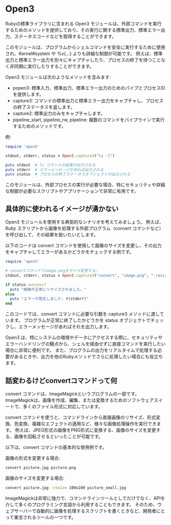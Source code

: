 # Open3

Rubyの標準ライブラリに含まれる Open3 モジュールは、外部コマンドを実行するためのメソッドを提供しており、その実行に関する標準出力、標準エラー出力、ステータスコードなどを取得することができます。

このモジュールは、プログラムからシェルコマンドを安全に実行するために使用され、Kernel#system や %x{...} よりも詳細な制御が可能です。
例えば、標準出力と標準エラー出力を別々にキャプチャしたり、プロセスの終了を待つことなく非同期に実行したりすることができます。

Open3 モジュールは次のようなメソッドを含みます:

- popen3: 標準入力、標準出力、標準エラー出力のためのパイプとプロセスIDを提供します。
- capture3: コマンドの標準出力と標準エラー出力をキャプチャし、プロセスの終了ステータスを返します。
- capture2: 標準出力のみをキャプチャします。
- pipeline_start, pipeline_rw, pipeline: 複数のコマンドをパイプラインで実行するためのメソッドです。

例:

```ruby
require 'open3'

stdout, stderr, status = Open3.capture3("ls -l")

puts stdout  # ls コマンドの結果が出力される
puts stderr  # エラーメッセージがあれば出力される
puts status  # プロセスの終了ステータスオブジェクトが出力される
```

このモジュールは、外部プロセスの実行が必要な場合、特にセキュリティや詳細な制御が必要なスクリプトやアプリケーションで非常に有用です。

## 具体的に使われるイメージが湧かない

Open3 モジュールを使用する典型的なシナリオを考えてみましょう。
例えば、Ruby スクリプトから画像を処理する外部プログラム（convert コマンドなど）を呼び出して、その結果を扱いたいとします。

以下のコードは convert コマンドを使用して画像のサイズを変更し、その出力をキャプチャしてエラーがあるかどうかをチェックする例です。

```ruby
require 'open3'

# convertコマンドでimage.pngをサイズ変更する。
stdout, stderr, status = Open3.capture3("convert", "image.png", "-resize", "100x100", "image_resized.png")

if status.success?
  puts "画像が正常にリサイズされました。"
else
  puts "エラーが発生しました: #{stderr}"
end
```

このコードでは、convert コマンドに必要な引数を capture3 メソッドに渡しています。
プログラムが正常に終了したかどうかを status オブジェクトでチェックし、エラーメッセージがあればそれを出力します。

Open3 は、特にシステムの環境やデータにアクセスする際に、セキュリティやエラーハンドリングの観点から、シェルを経由せずに直接コマンドを実行したい場合に非常に便利です。
また、プログラムの出力をリアルタイムで処理する必要があるときや、出力を他のRubyメソッドでさらに処理したい場合にも役立ちます。

## 話変わるけどconvertコマンドって何

convert コマンドは、ImageMagickというプログラムの一部です。
ImageMagickは、画像を作成、編集、または変換するためのソフトウェアスイートで、多くのファイル形式に対応しています。

convert コマンドを使うと、コマンドラインから直接画像のリサイズ、形式変換、色変換、複雑なエフェクトの適用など、様々な画像処理操作を実行できます。
例えば、JPEG形式の画像をPNG形式に変換する、画像のサイズを変更する、画像を回転させるといったことが可能です。

以下は、convert コマンドの基本的な使用例です。

画像の形式を変更する場合:

```sh
convert picture.jpg picture.png
```

画像のサイズを変更する場合:

```sh
convert picture.jpg -resize 100x100 picture_small.jpg
```

ImageMagickは非常に強力で、コマンドラインツールとしてだけでなく、APIを介して多くのプログラミング言語から利用することもできます。
そのため、ウェブサーバーで自動的に画像を処理するスクリプトを書くときなど、開発者にとって重宝されるツールの一つです。
